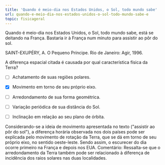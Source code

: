 ```yaml
---
title: 'Quando é meio-dia nos Estados Unidos, o Sol, todo mundo sabe'
url: quando-e-meio-dia-nos-estados-unidos-o-sol-todo-mundo-sabe-e
topic: fisicageral
---
```



Quando é meio-dia nos Estados Unidos, o Sol, todo mundo sabe, está se deitando na França. Bastaria ir à França num minuto para assistir ao pôr do sol.

SAINT-EXUPÉRY, A. O Pequeno Príncipe. Rio de Janeiro: Agir, 1996.

A diferença espacial citada é causada por qual característica física da Terra?



- [ ] Achatamento de suas regiões polares.
- [x] Movimento em torno de seu próprio eixo.
- [ ] Arredondamento de sua forma geométrica.
- [ ] Variação periódica de sua distância do Sol.
- [ ] Inclinação em relação ao seu plano de órbita.


Considerando-se a ideia de movimento apresentada no texto ("assistir ao pôr do sol"), a diferença horária observada nos dois países pode ser explicada pelo movimento de rotação da Terra, que se dá em torno de seu próprio eixo, no sentido oeste-leste. Sendo assim, o escurecer do dia ocorre primeiro na França e depois nos EUA. Comentário: Ressalta-se que o arredondamento da Terra também pode ser relacionado à diferença de incidência dos raios solares nas duas localidades.
